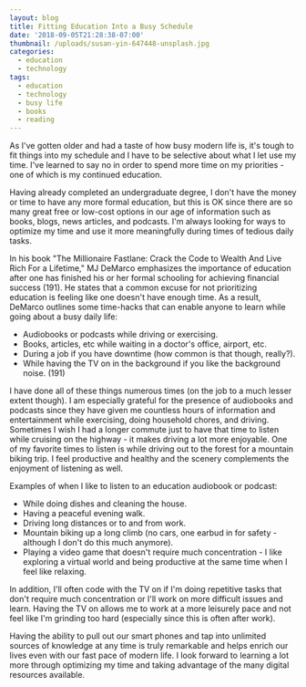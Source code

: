 ```yaml
---
layout: blog
title: Fitting Education Into a Busy Schedule
date: '2018-09-05T21:28:38-07:00'
thumbnail: /uploads/susan-yin-647448-unsplash.jpg
categories:
  - education
  - technology
tags:
  - education
  - technology
  - busy life
  - books
  - reading
---
```

As I've gotten older and had a taste of how busy modern life is, it's tough to fit things into my schedule and I have to be selective about what I let use my time. I've learned to say no in order to spend more time on my priorities - one of which is my continued education.

Having already completed an undergraduate degree, I don't have the money or time to have any more formal education, but this is OK since there are so many great free or low-cost options in our age of information such as books, blogs, news articles, and podcasts. I'm always looking for ways to optimize my time and use it more meaningfully during times of tedious daily tasks.

In his book "The Millionaire Fastlane: Crack the Code to Wealth And Live Rich For a Lifetime," MJ DeMarco emphasizes the importance of education after one has finished his or her formal schooling for achieving financial success (191). He states that a common excuse for not prioritizing education is feeling like one doesn't have enough time. As a result, DeMarco outlines some time-hacks that can enable anyone to learn while going about a busy daily life:

* Audiobooks or podcasts while driving or exercising.
* Books, articles, etc while waiting in a doctor's office, airport, etc.
* During a job if you have downtime (how common is that though, really?).
* While having the TV on in the background if you like the background noise. (191)

I have done all of these things numerous times (on the job to a much lesser extent though). I am especially grateful for the presence of audiobooks and podcasts since they have given me countless hours of information and entertainment while exercising, doing household chores, and driving. Sometimes I wish I had a longer commute just to have that time to listen while cruising on the highway - it makes driving a lot more enjoyable. One of my favorite times to listen is while driving out to the forest for a mountain biking trip. I feel productive and healthy and the scenery complements the enjoyment of listening as well.

Examples of when I like to listen to an education audiobook or podcast:

* While doing dishes and cleaning the house.
* Having a peaceful evening walk.
* Driving long distances or to and from work.
* Mountain biking up a long climb (no cars, one earbud in for safety - although I don't do this much anymore).
* Playing a video game that doesn't require much concentration - I like exploring a virtual world and being productive at the same time when I feel like relaxing.

In addition, I'll often code with the TV on if I'm doing repetitive tasks that don't require much concentration or I'll work on more difficult issues and learn. Having the TV on allows me to work at a more leisurely pace and not feel like I'm grinding too hard (especially since this is often after work).

Having the ability to pull out our smart phones and tap into unlimited sources of knowledge at any time is truly remarkable and helps enrich our lives even with our fast pace of modern life. I look forward to learning a lot more through optimizing my time and taking advantage of the many digital resources available.
